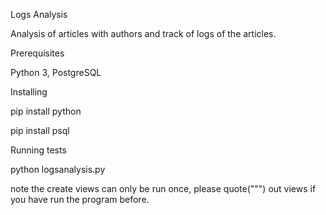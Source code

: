 Logs Analysis

Analysis of articles with authors and track of logs of the articles.

Prerequisites

Python 3, PostgreSQL

Installing

pip install python

pip install psql


Running tests

python logsanalysis.py


note the create views can only be run once, please quote(""") out views if you have run the program before.

